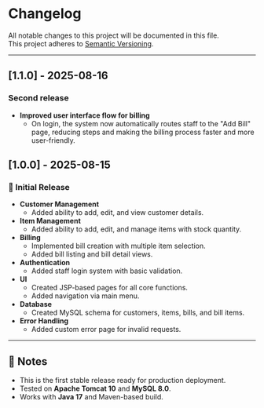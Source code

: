 # Changelog

All notable changes to this project will be documented in this file.  
This project adheres to [Semantic Versioning](https://semver.org/).

---
## [1.1.0] - 2025-08-16

### Second release

- **Improved user interface flow for billing**
    - On login, the system now automatically routes staff to the "Add Bill" page, reducing steps and making the billing process faster and more user-friendly.


## [1.0.0] - 2025-08-15

### 🎉 Initial Release
- **Customer Management**
    - Added ability to add, edit, and view customer details.
- **Item Management**
    - Added ability to add, edit, and manage items with stock quantity.
- **Billing**
    - Implemented bill creation with multiple item selection.
    - Added bill listing and bill detail views.
- **Authentication**
    - Added staff login system with basic validation.
- **UI**
    - Created JSP-based pages for all core functions.
    - Added navigation via main menu.
- **Database**
    - Created MySQL schema for customers, items, bills, and bill items.
- **Error Handling**
    - Added custom error page for invalid requests.

---

## 📌 Notes
- This is the first stable release ready for production deployment.
- Tested on **Apache Tomcat 10** and **MySQL 8.0**.
- Works with **Java 17** and Maven-based build.

